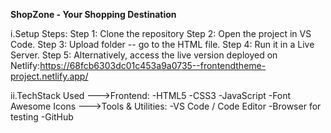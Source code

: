 **ShopZone - Your Shopping Destination**

i.Setup Steps:
  Step 1: Clone the repository
  Step 2: Open the project in VS Code.
  Step 3: Upload folder -- go to the HTML file.
  Step 4: Run it in a Live Server.
  Step 5: Alternatively, access the live version deployed on Netlify:https://68fcb6303dc01c453a9a0735--frontendtheme-project.netlify.app/

  
ii.TechStack Used
   --->Frontend:
       -HTML5
       -CSS3 
       -JavaScript 
       -Font Awesome Icons
  --->Tools & Utilities:
      -VS Code / Code Editor
      -Browser for testing
      -GitHub
